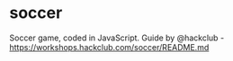# soccer
Soccer game, coded in JavaScript. Guide by @hackclub - https://workshops.hackclub.com/soccer/README.md
